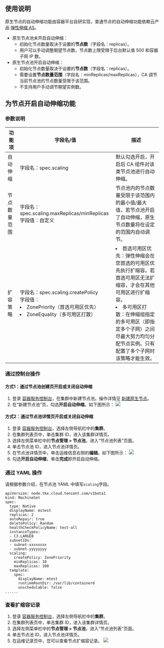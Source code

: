 
## 使用说明
原生节点的自动伸缩功能由容器平台自研实现，普通节点的自动伸缩功能依赖云产品 [弹性伸缩 AS](https://cloud.tencent.com/document/product/377)。
- 原生节点池未开启自动伸缩：
	- 初始化节点数量取决于设置的**节点数**（字段名：replicas）。
	- 用户可以手动调整期望节点数，节点数上限受限于后台默认值 500 和容器子网 IP 数。
- 原生节点池开启自动伸缩：
	- 初始化节点数量取决于设置的**节点数**（字段名：replicas）。
	- 需要设置**节点数量范围**（字段名：minReplicas/maxReplicas），CA 调节当前节点池的节点数量受限于该范围。
	- 不支持用户手动调节期望实例数。

## 为节点开启自动伸缩功能


### 参数说明

| 功能项       | 字段名/值                                                    | 描述                                                         |
| ------------ | ------------------------------------------------------------ | ------------------------------------------------------------ |
| 自动伸缩     | 字段名：spec.scaling                                         | 默认勾选开启，开启后 CA 组件对该类节点池进行自动伸缩。       |
| 节点数量范围 | 字段名：spec.scaling.maxReplicas/minReplicas<br>字段值：自定义 | 节点池内的节点数量受限于该范围内的最小值/最大值，若节点池开启了自动伸缩，原生节点数量将在设定的范围内自动调节。 |
| 扩容策略     | 字段名：spec.scaling.createPolicy<br>字段值：<li>ZonePriority（首选可用区优先） <li>ZoneEquality（多可用区打散） | <li>首选可用区优先：弹性伸缩会在您首选的可用区优先执行扩缩容。若首选可用区无法扩缩容，才会在其他可用区进行扩缩容。<li>多可用区打散：在伸缩组指定的多可用区（即指定多个子网）之间尽最大努力均匀分配节点实例。只有配置了多个子网时该策略才能生效。 |

### 通过控制台操作

#### 方式1：通过节点池创建页开启或关闭自动伸缩
1. 登录 [容器服务控制台](https://console.cloud.tencent.com/tke2)，在集群中新建节点池。操作详情见 [新建原生节点](https://cloud.tencent.com/document/product/457/78198)。
2. 在“新建节点池”页，勾选**开启自动伸缩**。如下图所示：
![](https://qcloudimg.tencent-cloud.cn/raw/b5e3116466033141435a301636a7bf91.png)








#### 方式2：通过节点池详情页开启或关闭自动伸缩

1. 登录 [容器服务控制台](https://console.cloud.tencent.com/tke2)，选择左侧导航栏中的**集群**。
2. 在集群列表页中，单击集群 ID，进入该集群详情页。
3. 选择左侧菜单栏中的**节点管理 > 节点池**，进入“节点池列表”页面。
4. 单击节点池 ID，进入节点池详情页。
5. 在节点池详情页中，单击运维信息右侧的**编辑**。如下图所示：
![](https://qcloudimg.tencent-cloud.cn/raw/536007795fe32de420c8f91fadb5c838.png)
6. 勾选**开启自动伸缩**，单击**完成**即开启自动伸缩。





### 通过 YAML 操作
请根据参数介绍，在节点池 YAML 中填写`scaling`字段。

```
apiVersion: node.tke.cloud.tencent.com/v1beta1
kind: MachineSet
spec:
  type: Native
  displayName: mstest
  replicas: 2
  autoRepair: true
  deletePolicy: Random
  healthCheckPolicyName: test-all
  instanceTypes:
  - C3.LARGE8
  subnetIDs:
  - subnet-xxxxxxxx
  - subnet-yyyyyyyy
  scaling:
    createPolicy: ZonePriority
    minReplicas: 10
    maxReplicas: 100
  template:
    spec:
      displayName: mtest
      runtimeRootDir: /var/lib/containerd
      unschedulable: false
......

```

### 查看扩缩容记录


1. 登录 [容器服务控制台](https://console.cloud.tencent.com/tke2)，选择左侧导航栏中的**集群**。
2. 在集群列表页中，单击集群 ID，进入该集群详情页。
3. 选择左侧菜单栏中的**节点管理 > 节点池**，进入“节点池列表”页面。
4. 单击节点池 ID，进入节点池详情页。
5. 在运维记录页中，您可以查看节点扩缩容记录。
![](https://qcloudimg.tencent-cloud.cn/raw/68fdae8b66da496b4b1e107bd4b43e91.png)
